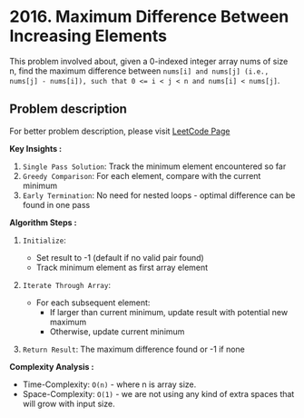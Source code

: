 # 2016. Maximum Difference Between Increasing Elements

This problem involved about, given a 0-indexed integer array nums of size n, find the maximum difference between `nums[i] and nums[j] (i.e., nums[j] - nums[i]), such that 0 <= i < j < n and nums[i] < nums[j]`.

## Problem description

For better problem description, please visit [LeetCode Page](https://leetcode.com/problems/maximum-difference-between-increasing-elements/description)

**Key Insights :**<br/>

1. `Single Pass Solution`: Track the minimum element encountered so far
2. `Greedy Comparison`: For each element, compare with the current minimum
3. `Early Termination`: No need for nested loops - optimal difference can be found in one pass

**Algorithm Steps :**<br/>

1. `Initialize`:

    - Set result to -1 (default if no valid pair found)
    - Track minimum element as first array element

2. `Iterate Through Array`:

    - For each subsequent element:
        - If larger than current minimum, update result with potential new maximum
        - Otherwise, update current minimum

3. `Return Result`: The maximum difference found or -1 if none

**Complexity Analysis :**<br/>

-   Time-Complexity: `O(n)` - where n is array size.
-   Space-Complexity: `O(1)` - we are not using any kind of extra spaces that will grow with input size.

